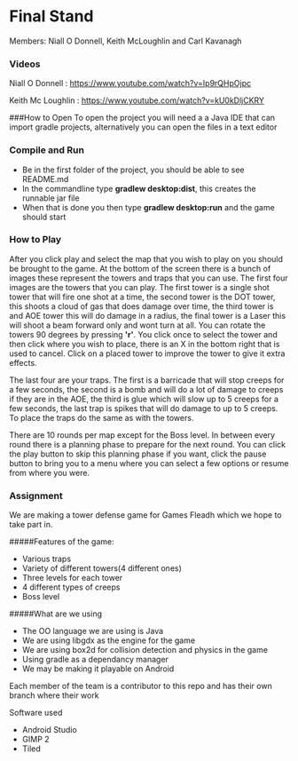 # Final Stand
Members: Niall O Donnell, Keith McLoughlin and Carl Kavanagh

### Videos
Niall O Donnell : https://www.youtube.com/watch?v=Ip9rQHpOjpc

Keith Mc Loughlin : https://www.youtube.com/watch?v=kU0kDljCKRY

###How to Open
To open the project you will need a a Java IDE that can import gradle projects, alternatively you can open the files in a text editor

### Compile and Run
- Be in the first folder of the project, you should be able to see README.md
- In the commandline type **gradlew desktop:dist**, this creates the runnable jar file
- When that is done you then type **gradlew desktop:run** and the game should start

### How to Play
After you click play and select the map that you wish to play on you should be brought to the game.  At the bottom of the screen there is a bunch of images these represent the towers and traps that you can use.  The first four images are the towers that you can play.  The first tower is a single shot tower that will fire one shot at a time, the second tower is the DOT tower, this shoots a cloud of gas that does damage over time, the third tower is and AOE tower this will do damage in a radius, the final tower is a Laser this will shoot a beam forward only and wont turn at all.  You can rotate the towers 90 degrees by pressing **'r'**.  You click once to select the tower and then click where you wish to place, there is an X in the bottom right that is used to cancel.  Click on a placed tower to improve the tower to give it extra effects.

The last four are your traps.  The first is a barricade that will stop creeps for a few seconds, the second is a bomb and will do a lot of damage to creeps if they are in the AOE, the third is glue which will slow up to 5 creeps for a few seconds, the last trap is spikes that will do damage to up to 5 creeps.  To place the traps do the same as with the towers.

There are 10 rounds per map except for the Boss level.  In between every round there is a planning phase to prepare for the next round.  You can click the play button to skip this planning phase if you want, click the pause button to bring you to a menu where you can select a few options or resume from where you were.

### Assignment
We are making a tower defense game for Games Fleadh which we hope to take part in.

#####Features of the game:
- Various traps
- Variety of different towers(4 different ones)
- Three levels for each tower
- 4 different types of creeps
- Boss level

#####What are we using
- The OO language we are using is Java
- We are using libgdx as the engine for the game
- We are using box2d for collision detection and physics in the game
- Using gradle as a dependancy manager
- We may be making it playable on Android 

Each member of the team is a contributor to this repo and has their own branch where their work

Software used
- Android Studio
- GIMP 2
- Tiled
